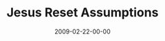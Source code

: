 ---
layout: message
category: message
series: "Reset"
title: "Jesus Reset Assumptions"
date: 2009-02-22-00-00
message_id: 546
sc-permalink-url: "http://soundcloud.com/crdschurch/jesus-reset-assumptions"
audio: "http://s3.amazonaws.com/crossroads-media/messages/audio/Reset1.mp3"
audio-duration: "47:59"
description: "In the opening week of our Reset journey, Brian Tome makes the case for an examination of Jesus."
video: "http://s3.amazonaws.com/crossroads-media/messages/video/Reset1.mp4"
video-duration: "47:59"
yt-embed-url: "//www.youtube.com/embed/EBmTJpztnx8"
video-image: "http://s3.amazonaws.com/crossroads-media/images/Reset1-still.jpg"
program: "http://s3.amazonaws.com/crossroads-media/documents/0221_22_Program.pdf"
tag: 
 - reset
 - history
 - jesus
 - documents
 - belief
 - tome
 - boyd
 - evidence
explicit: false
---
